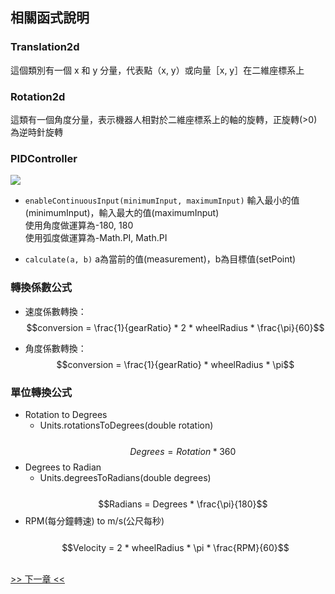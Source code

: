 <!-- title: Swerve 相關函式說明 -->
<!-- description: 控制 Swerve 底盤 -->
<!-- category: Swerve -->
<!-- tags: FRC8725 -->
<!-- published time: 2024/11/21 -->

## 相關函式說明
### Translation2d
這個類別有一個 x 和 y 分量，代表點（x, y）或向量［x, y］在二維座標系上

### Rotation2d
這類有一個角度分量，表示機器人相對於二維座標系上的軸的旋轉，正旋轉(>0)為逆時針旋轉

### PIDController
![](image/articleImage/swerve_edu/image3.wm.png)
* `enableContinuousInput(minimumInput, maximumInput)` 輸入最小的值(minimumInput)，輸入最大的值(maximumInput)<br>
    使用角度做運算為-180, 180<br>
    使用弧度做運算為-Math.PI, Math.PI

* `calculate(a, b)` a為當前的值(measurement)，b為目標值(setPoint)

### 轉換係數公式
* 速度係數轉換：
$$conversion = \frac{1}{gearRatio} * 2 * wheelRadius * \frac{\pi}{60}$$

* 角度係數轉換：
$$conversion = \frac{1}{gearRatio} * wheelRadius * \pi$$

### 單位轉換公式
* Rotation to Degrees
  * Units.rotationsToDegrees(double rotation)<br><br>
$$Degrees = Rotation * 360$$
* Degrees to Radian
  * Units.degreesToRadians(double degrees)<br><br>
$$Radians = Degrees * \frac{\pi}{180}$$
* RPM(每分鐘轉速) to m/s(公尺每秒)<br><br>
$$Velocity = 2 * wheelRadius * \pi * \frac{RPM}{60}$$

<br>[>> 下一章 <<](?page=article&article=swerve_05)